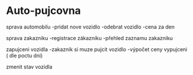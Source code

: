 # Auto-pujcovna

  sprava automobilu
-pridat nove vozidlo
-odebrat vozidlo
-cena za den

  sprava zakazniku
-registrace zákazníku
-přehled zaznamu zakazniku

zapujceni vozidla
-zakaznik si muze pujcit vozidlo
-výpočet ceny vypujceni ( dle poctu dni)

zmenit stav vozidla 
